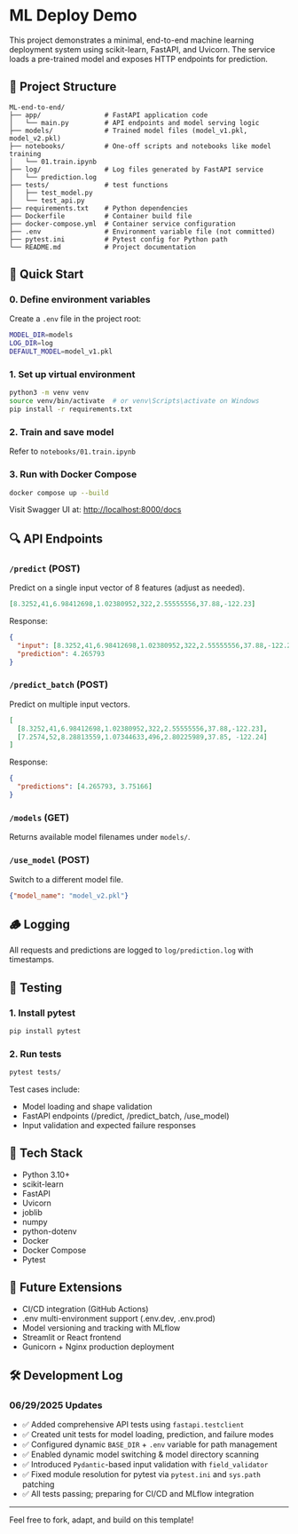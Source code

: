 # ML Deploy Demo

This project demonstrates a minimal, end-to-end machine learning deployment system using scikit-learn, FastAPI, and Uvicorn. The service loads a pre-trained model and exposes HTTP endpoints for prediction.

## 📁 Project Structure

```
ML-end-to-end/
├── app/                # FastAPI application code
│   └── main.py         # API endpoints and model serving logic
├── models/             # Trained model files (model_v1.pkl, model_v2.pkl)
├── notebooks/          # One-off scripts and notebooks like model training
│   └── 01.train.ipynb
├── log/                # Log files generated by FastAPI service
│   └── prediction.log
├── tests/              # test functions
│   ├── test_model.py
│   └── test_api.py
├── requirements.txt    # Python dependencies
├── Dockerfile          # Container build file
├── docker-compose.yml  # Container service configuration
├── .env                # Environment variable file (not committed)
├── pytest.ini          # Pytest config for Python path
└── README.md           # Project documentation
```

## 🚀 Quick Start

### 0. Define environment variables
Create a `.env` file in the project root:
```bash
MODEL_DIR=models
LOG_DIR=log
DEFAULT_MODEL=model_v1.pkl
```

### 1. Set up virtual environment
```bash
python3 -m venv venv
source venv/bin/activate  # or venv\Scripts\activate on Windows
pip install -r requirements.txt
```

### 2. Train and save model
Refer to `notebooks/01.train.ipynb`

### 3. Run with Docker Compose
```bash
docker compose up --build
```

Visit Swagger UI at: [http://localhost:8000/docs](http://localhost:8000/docs)

## 🔍 API Endpoints

### `/predict` (POST)
Predict on a single input vector of 8 features (adjust as needed).
```json
[8.3252,41,6.98412698,1.02380952,322,2.55555556,37.88,-122.23]
```
Response:
```json
{
  "input": [8.3252,41,6.98412698,1.02380952,322,2.55555556,37.88,-122.23],
  "prediction": 4.265793
}
```

### `/predict_batch` (POST)
Predict on multiple input vectors.
```json
[
  [8.3252,41,6.98412698,1.02380952,322,2.55555556,37.88,-122.23],
  [7.2574,52,8.28813559,1.07344633,496,2.80225989,37.85, -122.24]
]
```
Response:
```json
{
  "predictions": [4.265793, 3.75166]
}
```

### `/models` (GET)
Returns available model filenames under `models/`.

### `/use_model` (POST)
Switch to a different model file.
```json
{"model_name": "model_v2.pkl"}
```

## 🪵 Logging
All requests and predictions are logged to `log/prediction.log` with timestamps.


## 🧪 Testing
### 1. Install pytest
```bash
pip install pytest
```

### 2. Run tests
```bash
pytest tests/
```

Test cases include:
- Model loading and shape validation
- FastAPI endpoints (/predict, /predict_batch, /use_model)
- Input validation and expected failure responses


## 🧱 Tech Stack
- Python 3.10+
- scikit-learn
- FastAPI
- Uvicorn
- joblib
- numpy
- python-dotenv
- Docker
- Docker Compose
- Pytest

## 📌 Future Extensions
- CI/CD integration (GitHub Actions)
- .env multi-environment support (.env.dev, .env.prod)
- Model versioning and tracking with MLflow
- Streamlit or React frontend
- Gunicorn + Nginx production deployment

## 🛠️ Development Log

### 06/29/2025 Updates
- ✅ Added comprehensive API tests using `fastapi.testclient`
- ✅ Created unit tests for model loading, prediction, and failure modes
- ✅ Configured dynamic `BASE_DIR` + `.env` variable for path management
- ✅ Enabled dynamic model switching & model directory scanning
- ✅ Introduced `Pydantic`-based input validation with `field_validator`
- ✅ Fixed module resolution for pytest via `pytest.ini` and `sys.path` patching
- ✅ All tests passing; preparing for CI/CD and MLflow integration

---

Feel free to fork, adapt, and build on this template!

